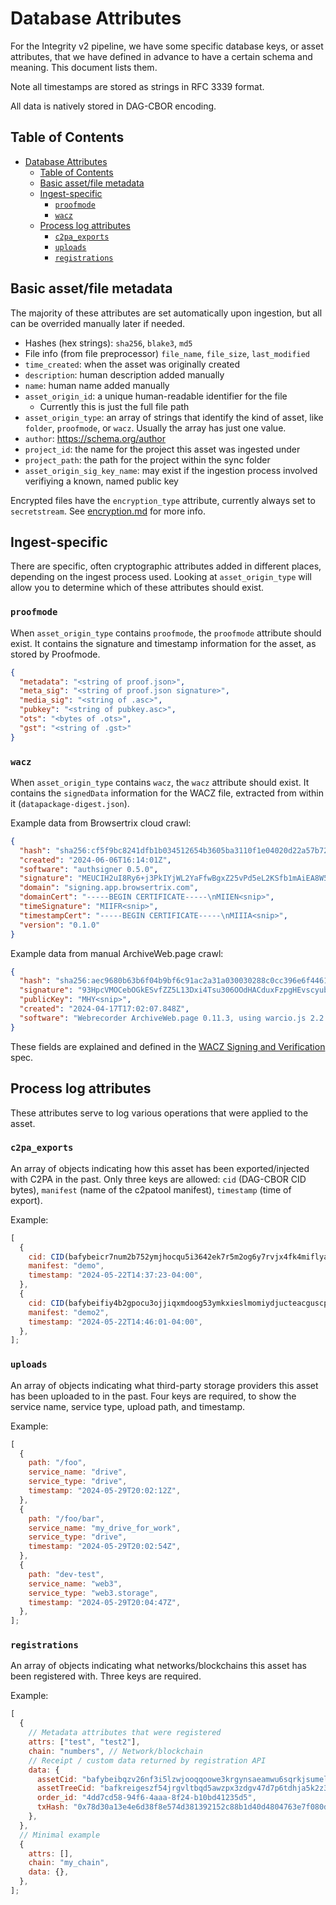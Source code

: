# Database Attributes

For the Integrity v2 pipeline, we have some specific database keys, or asset attributes, that we have defined in advance to have a certain schema and meaning. This document lists them.

Note all timestamps are stored as strings in RFC 3339 format.

All data is natively stored in DAG-CBOR encoding.

## Table of Contents
- [Database Attributes](#database-attributes)
  - [Table of Contents](#table-of-contents)
  - [Basic asset/file metadata](#basic-assetfile-metadata)
  - [Ingest-specific](#ingest-specific)
    - [`proofmode`](#proofmode)
    - [`wacz`](#wacz)
  - [Process log attributes](#process-log-attributes)
    - [`c2pa_exports`](#c2pa_exports)
    - [`uploads`](#uploads)
    - [`registrations`](#registrations)


## Basic asset/file metadata

The majority of these attributes are set automatically upon ingestion, but all can be overrided manually later if needed.

- Hashes (hex strings): `sha256`, `blake3`, `md5`
- File info (from file preprocessor) `file_name`, `file_size`, `last_modified`
- `time_created`: when the asset was originally created
- `description`: human description added manually
- `name`: human name added manually
- `asset_origin_id`: a unique human-readable identifier for the file
  - Currently this is just the full file path
- `asset_origin_type`: an array of strings that identify the kind of asset, like `folder`, `proofmode`, or `wacz`. Usually the array has just one value.
- `author`: https://schema.org/author
- `project_id`: the name for the project this asset was ingested under
- `project_path`: the path for the project within the sync folder
- `asset_origin_sig_key_name`: may exist if the ingestion process involved verifiying a known, named public key

Encrypted files have the `encryption_type` attribute, currently always set to `secretstream`. See [encryption.md](./encryption.md) for more info.

## Ingest-specific

There are specific, often cryptographic attributes added in different places, depending on the ingest process used. Looking at `asset_origin_type` will allow you to determine which of these attributes should exist.

### `proofmode`

When `asset_origin_type` contains `proofmode`, the `proofmode` attribute should exist. It contains the signature and timestamp information for the asset, as stored by Proofmode.

```json
{
  "metadata": "<string of proof.json>",
  "meta_sig": "<string of proof.json signature>",
  "media_sig": "<string of .asc>",
  "pubkey": "<string of pubkey.asc>",
  "ots": "<bytes of .ots>",
  "gst": "<string of .gst>"
}
```

### `wacz`

When `asset_origin_type` contains `wacz`, the `wacz` attribute should exist. It contains the `signedData` information for the WACZ file, extracted from within it (`datapackage-digest.json`).

Example data from Browsertrix cloud crawl:

```json
{
  "hash": "sha256:cf5f9bc8241dfb1b034512654b3605ba3110f1e04020d22a57b72818f1540394",
  "created": "2024-06-06T16:14:01Z",
  "software": "authsigner 0.5.0",
  "signature": "MEUCIH2uI8Ry6+j3PkIYjWL2YaFfwBgxZ25vPd5eL2KSfb1mAiEA8W5Ew2B0iR5AkMq5J52VKw9nvTUFvyfaz0/nc9ngJOM=",
  "domain": "signing.app.browsertrix.com",
  "domainCert": "-----BEGIN CERTIFICATE-----\nMIIEN<snip>",
  "timeSignature": "MIIFR<snip>",
  "timestampCert": "-----BEGIN CERTIFICATE-----\nMIIIA<snip>",
  "version": "0.1.0"
}
```

Example data from manual ArchiveWeb.page crawl:

```json
{
  "hash": "sha256:aec9680b63b6f04b9bf6c91ac2a31a030030288c0cc396e6f44611864b42622c",
  "signature": "93HpcVMOCebOGkESvfZZ5L13Dxi4Tsu306OOdHACduxFzpgHEvscyubERhPPchB0RZc+ICSqr25pmf7FQIMs2mUwiyhBR+diPCWHoi8OQD0ollEzQ8QiahM5r7ggQ4c9",
  "publicKey": "MHY<snip>",
  "created": "2024-04-17T17:02:07.848Z",
  "software": "Webrecorder ArchiveWeb.page 0.11.3, using warcio.js 2.2.0"
}
```

These fields are explained and defined in the [WACZ Signing and Verification](https://specs.webrecorder.net/wacz-auth/0.1.0/) spec.

## Process log attributes

These attributes serve to log various operations that were applied to the asset.

### `c2pa_exports`

An array of objects indicating how this asset has been exported/injected with C2PA in the past. Only three keys are allowed: `cid` (DAG-CBOR CID bytes), `manifest` (name of the c2patool manifest), `timestamp` (time of export).

Example:

```javascript
[
  {
    cid: CID(bafybeicr7num2b752ymjhocqu5i3642ek7r5m2og6y7rvjx4fk4miflyam),
    manifest: "demo",
    timestamp: "2024-05-22T14:37:23-04:00",
  },
  {
    cid: CID(bafybeifiy4b2gpocu3ojjiqxmdoog53ymkxieslmomiydjucteacguscpu),
    manifest: "demo2",
    timestamp: "2024-05-22T14:46:01-04:00",
  },
];
```

### `uploads`

An array of objects indicating what third-party storage providers this asset has been uploaded to in the past. Four keys are required, to show the service name, service type, upload path, and timestamp.

Example:

```javascript
[
  {
    path: "/foo",
    service_name: "drive",
    service_type: "drive",
    timestamp: "2024-05-29T20:02:12Z",
  },
  {
    path: "/foo/bar",
    service_name: "my_drive_for_work",
    service_type: "drive",
    timestamp: "2024-05-29T20:02:54Z",
  },
  {
    path: "dev-test",
    service_name: "web3",
    service_type: "web3.storage",
    timestamp: "2024-05-29T20:04:47Z",
  },
];
```

### `registrations`

An array of objects indicating what networks/blockchains this asset has been registered with. Three keys are required.

Example:

```javascript
[
  {
    // Metadata attributes that were registered
    attrs: ["test", "test2"],
    chain: "numbers", // Network/blockchain
    // Receipt / custom data returned by registration API
    data: {
      assetCid: "bafybeibqzv26nf3i5lzwjooqqoowe3krgynsaeamwu6sqrkjsumel7crsm",
      assetTreeCid: "bafkreigeszf54jrgvltbqd5awzpx3zdgv47d7p6tdhja5k2z3ea3uyrdru",
      order_id: "4dd7cd58-94f6-4aaa-8f24-b10bd41235d5",
      txHash: "0x78d30a13e4e6d38f8e574d381392152c88b1d40d4804763e7f080d18f968d625",
    },
  },
  // Minimal example
  {
    attrs: [],
    chain: "my_chain",
    data: {},
  },
];
```
